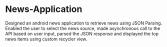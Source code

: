 # News-Application
Designed an android news application to retrieve news using JSON Parsing. Enabled the user to select the news source, made asynchronous call to the API based on user input, parsed the JSON response and displayed the top news items using custom recycler view.
